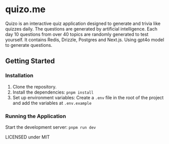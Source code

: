 
# quizo.me

Quizo is an interactive quiz application designed to generate and trivia like quizzes daily. The questions are generated by artificial intelligence. Each day 10 questions from over 40 topics are randomly generated to test yourself. It contains Redis, Drizzle, Postgres and Next.js. Using gpt4o model to generate questions.

## Getting Started

### Installation

1. Clone the repository.
2. Install the dependencies: `pnpm install`
3. Set up environment variables: Create a `.env` file in the root of the project and add the variables at `.env.example`


### Running the Application

Start the development server: `pnpm run dev`


LICENSED under MIT
